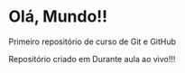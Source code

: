 # Olá, Mundo!!
 Primeiro repositório de curso de Git e GitHub

 Repositório criado em Durante aula ao vivo!!!
